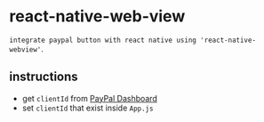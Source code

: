 # react-native-web-view

`integrate paypal button with react native using 'react-native-webview'`.

## instructions

- get `clientId` from [PayPal Dashboard](https://developer.paypal.com/developer/applications)
- set `clientId` that exist inside `App.js`
